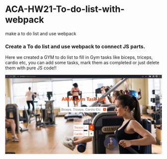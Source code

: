 # ACA-HW21-To-do-list-with-webpack
make a to do list and use webpack

### Create a To do list and use webpack to connect JS parts.
Here we created a GYM to do list to fill in Gym tasks like biceps, triceps, cardio etc, you can add some tasks, mark them as completed or just delete them with pure JS code!!

![screen](./gym%20screenshot.jpg)
